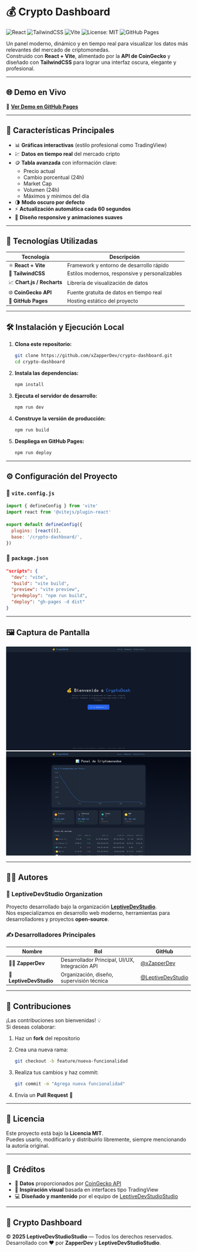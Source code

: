 # 💰 Crypto Dashboard

![React](https://img.shields.io/badge/React-20232A?style=for-the-badge&logo=react&logoColor=61DAFB)
![TailwindCSS](https://img.shields.io/badge/TailwindCSS-0F172A?style=for-the-badge&logo=tailwindcss&logoColor=38BDF8)
![Vite](https://img.shields.io/badge/Vite-646CFF?style=for-the-badge&logo=vite&logoColor=FFD62E)
![License: MIT](https://img.shields.io/badge/License-MIT-yellow.svg?style=for-the-badge)
![GitHub Pages](https://img.shields.io/badge/Deployed-GitHub_Pages-181717?style=for-the-badge&logo=github)

Un panel moderno, dinámico y en tiempo real para visualizar los datos más relevantes del mercado de criptomonedas.  
Construido con **React + Vite**, alimentado por la **API de CoinGecko** y diseñado con **TailwindCSS** para lograr una interfaz oscura, elegante y profesional.

---

## 🌐 Demo en Vivo

🔗 **[Ver Demo en GitHub Pages](https://xzapperdev.github.io/crypto-dashboard)**

---

## 🧠 Características Principales

- 📊 **Gráficas interactivas** (estilo profesional como TradingView)
- 💹 **Datos en tiempo real** del mercado cripto
- 🪙 **Tabla avanzada** con información clave:
  - Precio actual  
  - Cambio porcentual (24h)  
  - Market Cap  
  - Volumen (24h)  
  - Máximos y mínimos del día
- 🌗 **Modo oscuro por defecto**
- ⚡ **Actualización automática cada 60 segundos**
- 💎 **Diseño responsive y animaciones suaves**

---

## 🧰 Tecnologías Utilizadas

| Tecnología | Descripción |
|-------------|-------------|
| ⚛️ **React + Vite** | Framework y entorno de desarrollo rápido |
| 🎨 **TailwindCSS** | Estilos modernos, responsive y personalizables |
| 📈 **Chart.js / Recharts** | Librería de visualización de datos |
| 🌐 **CoinGecko API** | Fuente gratuita de datos en tiempo real |
| 🚀 **GitHub Pages** | Hosting estático del proyecto |

---

## 🛠️ Instalación y Ejecución Local

1. **Clona este repositorio:**

   ```bash
   git clone https://github.com/xZapperDev/crypto-dashboard.git
   cd crypto-dashboard
   ```

2. **Instala las dependencias:**

   ```bash
   npm install
   ```

3. **Ejecuta el servidor de desarrollo:**

   ```bash
   npm run dev
   ```

4. **Construye la versión de producción:**

   ```bash
   npm run build
   ```

5. **Despliega en GitHub Pages:**

   ```bash
   npm run deploy
   ```

---

## ⚙️ Configuración del Proyecto

### 📄 `vite.config.js`

```js
import { defineConfig } from 'vite'
import react from '@vitejs/plugin-react'

export default defineConfig({
  plugins: [react()],
  base: '/crypto-dashboard/',
})
```

### 📄 `package.json`

```json
"scripts": {
  "dev": "vite",
  "build": "vite build",
  "preview": "vite preview",
  "predeploy": "npm run build",
  "deploy": "gh-pages -d dist"
}
```

---

## 🖼️ Captura de Pantalla

![Vista previa home](https://github.com/xZapperDev/crypto-dashboard/blob/473c3f1a105f7fe5a7ec6510b2983fcbf1835913/main/preview-home.png)
![Vista previa del panel](https://github.com/xZapperDev/crypto-dashboard/blob/473c3f1a105f7fe5a7ec6510b2983fcbf1835913/main/preview-dashboard.png)

---

## 👨‍💻 Autores

### 🧩 **LeptiveDevStudio Organization**

Proyecto desarrollado bajo la organización **[LeptiveDevStudio](https://github.com/LeptiveDevStudio)**.  
Nos especializamos en desarrollo web moderno, herramientas para desarrolladores y proyectos **open-source**.

### ✍️ Desarrolladores Principales

| Nombre | Rol | GitHub |
|---------|-----|--------|
| 🧑‍🚀 **ZapperDev** | Desarrollador Principal, UI/UX, Integración API | [@xZapperDev](https://github.com/xZapperDev) |
| 🧠 **LeptiveDevStudio** | Organización, diseño, supervisión técnica | [@LeptiveDevStudio](https://github.com/LeptiveDevStudio) |

---

## 🤝 Contribuciones

¡Las contribuciones son bienvenidas! 💡  
Si deseas colaborar:

1. Haz un **fork** del repositorio  
2. Crea una nueva rama:  

   ```bash
   git checkout -b feature/nueva-funcionalidad
   ```

3. Realiza tus cambios y haz commit:  

   ```bash
   git commit -m "Agrega nueva funcionalidad"
   ```

4. Envía un **Pull Request** 🚀

---

## 📜 Licencia

Este proyecto está bajo la **Licencia MIT**.  
Puedes usarlo, modificarlo y distribuirlo libremente, siempre mencionando la autoría original.

---

## 💼 Créditos

- 📡 **Datos** proporcionados por [CoinGecko API](https://www.coingecko.com/en/api)  
- 🧠 **Inspiración visual** basada en interfaces tipo TradingView  
- 💻 **Diseñado y mantenido** por el equipo de [LeptiveDevStudioStudio](https://github.com/LeptiveDevStudio)

---

## 🚀 Crypto Dashboard

© **2025 LeptiveDevStudioStudio** — Todos los derechos reservados.  
Desarrollado con ❤️ por **ZapperDev** y **LeptiveDevStudioStudio**.
